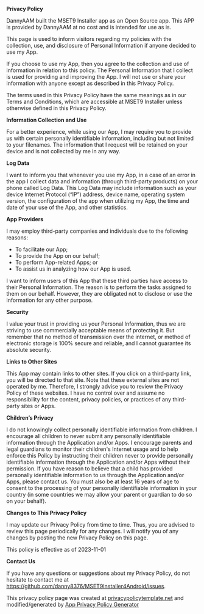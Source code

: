 **Privacy Policy**

DannyAAM built the MSET9 Installer app as an Open Source app. This APP is provided by DannyAAM at no cost and is intended for use as is.

This page is used to inform visitors regarding my policies with the collection, use, and disclosure of Personal Information if anyone decided to use my App.

If you choose to use my App, then you agree to the collection and use of information in relation to this policy. The Personal Information that I collect is used for providing and improving the App. I will not use or share your information with anyone except as described in this Privacy Policy.

The terms used in this Privacy Policy have the same meanings as in our Terms and Conditions, which are accessible at MSET9 Installer unless otherwise defined in this Privacy Policy.

**Information Collection and Use**

For a better experience, while using our App, I may require you to provide us with certain personally identifiable information, including but not limited to your filenames. The information that I request will be retained on your device and is not collected by me in any way.

**Log Data**

I want to inform you that whenever you use my App, in a case of an error in the app I collect data and information (through third-party products) on your phone called Log Data. This Log Data may include information such as your device Internet Protocol (“IP”) address, device name, operating system version, the configuration of the app when utilizing my App, the time and date of your use of the App, and other statistics.

**App Providers**

I may employ third-party companies and individuals due to the following reasons:

*   To facilitate our App;
*   To provide the App on our behalf;
*   To perform App-related Apps; or
*   To assist us in analyzing how our App is used.

I want to inform users of this App that these third parties have access to their Personal Information. The reason is to perform the tasks assigned to them on our behalf. However, they are obligated not to disclose or use the information for any other purpose.

**Security**

I value your trust in providing us your Personal Information, thus we are striving to use commercially acceptable means of protecting it. But remember that no method of transmission over the internet, or method of electronic storage is 100% secure and reliable, and I cannot guarantee its absolute security.

**Links to Other Sites**

This App may contain links to other sites. If you click on a third-party link, you will be directed to that site. Note that these external sites are not operated by me. Therefore, I strongly advise you to review the Privacy Policy of these websites. I have no control over and assume no responsibility for the content, privacy policies, or practices of any third-party sites or Apps.

**Children’s Privacy**

I do not knowingly collect personally identifiable information from children. I encourage all children to never submit any personally identifiable information through the Application and/or Apps. I encourage parents and legal guardians to monitor their children's Internet usage and to help enforce this Policy by instructing their children never to provide personally identifiable information through the Application and/or Apps without their permission. If you have reason to believe that a child has provided personally identifiable information to us through the Application and/or Apps, please contact us. You must also be at least 16 years of age to consent to the processing of your personally identifiable information in your country (in some countries we may allow your parent or guardian to do so on your behalf).

**Changes to This Privacy Policy**

I may update our Privacy Policy from time to time. Thus, you are advised to review this page periodically for any changes. I will notify you of any changes by posting the new Privacy Policy on this page.

This policy is effective as of 2023-11-01

**Contact Us**

If you have any questions or suggestions about my Privacy Policy, do not hesitate to contact me at https://github.com/danny8376/MSET9Installer4Android/issues.

This privacy policy page was created at [privacypolicytemplate.net](https://privacypolicytemplate.net) and modified/generated by [App Privacy Policy Generator](https://app-privacy-policy-generator.nisrulz.com/)

